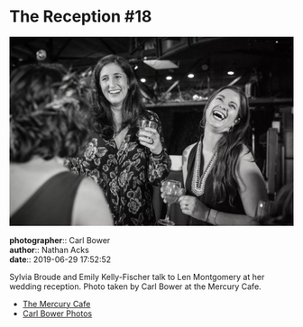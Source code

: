 # The Reception #18

![Sylvia Broude and Emily Kelly-Fischer talk to Len Montgomery](assets/2019-06-29-set-3-the-reception-18.webp)

**photographer**:: Carl Bower  
**author**:: Nathan Acks  
**date**:: 2019-06-29 17:52:52

Sylvia Broude and Emily Kelly-Fischer talk to Len Montgomery at her wedding reception. Photo taken by Carl Bower at the Mercury Cafe.

* [The Mercury Cafe](http://mercurycafe.com)
* [Carl Bower Photos](https://carlbowerphotos.com)
